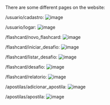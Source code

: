 There are some different pages on the website:

/usuario/cadastro:
![image](https://github.com/LucasSilvaa0/StudyHere-project/assets/131834120/db6ab74a-a68c-432e-aac4-617984279751)

/usuario/logar:
![image](https://github.com/LucasSilvaa0/StudyHere-project/assets/131834120/5c7a3248-8850-4d03-b1df-10bfb0e61c2d)

/flashcard/novo_flashcard:
![image](https://github.com/LucasSilvaa0/StudyHere-project/assets/131834120/cc77c750-fb4a-46e3-b025-77b2779707bc)

/flashcard/iniciar_desafio:
![image](https://github.com/LucasSilvaa0/StudyHere-project/assets/131834120/6dbf3eb2-bd0c-4a63-b58c-1b1110ad8e28)

/flashcard/listar_desafio:
![image](https://github.com/LucasSilvaa0/StudyHere-project/assets/131834120/dd5b253b-f0ec-4705-9e14-e9e51acc2925)

/flashcard/desafio:
![image](https://github.com/LucasSilvaa0/StudyHere-project/assets/131834120/7b98eba4-5612-4985-85db-976ccb84bb96)

/flashcard/relatorio:
![image](https://github.com/LucasSilvaa0/StudyHere-project/assets/131834120/115c4558-92d7-4a01-87c9-fed089f6b105)

/apostilas/adicionar_apostila:
![image](https://github.com/LucasSilvaa0/StudyHere-project/assets/131834120/ce395cab-f341-4db4-bfb9-5088153d0720)

/apostilas/apostila:
![image](https://github.com/LucasSilvaa0/StudyHere-project/assets/131834120/42cf5b4d-32ba-471a-9296-0dc87e2ef9fb)
